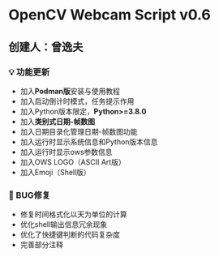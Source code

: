 # OpenCV Webcam Script v0.6
## 创建人：曾逸夫



### 💡 功能更新

- 加入**Podman版**安装与使用教程
- 加入启动倒计时模式，任务提示作用
- 加入Python版本限定，**Python>=3.8.0**
- 加入**类别式日期-帧数图**
- 加入日期目录化管理日期-帧数图功能
- 加入运行时显示系统信息和Python版本信息
- 加入运行时显示ows参数信息
- 加入OWS LOGO（ASCII Art版）
- 加入Emoji（Shell版）



### 🔧 BUG修复

- 修复时间格式化以天为单位的计算
- 优化shell输出信息冗余现象
- 优化了快捷键判断的代码复杂度
- 完善部分注释